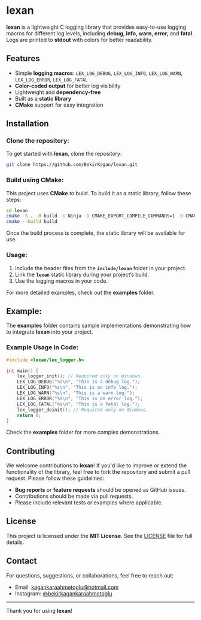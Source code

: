 # lexan

**lexan** is a lightweight C logging library that provides easy-to-use logging macros for different log levels, including **debug, info, warn, error,** and **fatal**. Logs are printed to **stdout** with colors for better readability.

## Features
- Simple **logging macros**: `LEX_LOG_DEBUG`, `LEX_LOG_INFO`, `LEX_LOG_WARN`, `LEX_LOG_ERROR`, `LEX_LOG_FATAL`
- **Color-coded output** for better log visibility
- Lightweight and **dependency-free**
- Built as a **static library**
- **CMake** support for easy integration

## Installation

### Clone the repository:
To get started with **lexan**, clone the repository:

```bash
git clone https://github.com/BekirKagan/lexan.git
```

### Build using CMake:

This project uses **CMake** to build. To build it as a static library, follow these steps:

```bash
cd lexan
cmake -S . -B build -G Ninja -D CMAKE_EXPORT_COMPILE_COMMANDS=1 -D CMAKE_BUILD_TYPE=Release -D LEX_BUILD_EXAMPLES=1
cmake --build build
```

Once the build process is complete, the static library will be available for use.

### Usage:

1.  Include the header files from the **`include/lexan`** folder in your project.
2.  Link the **`lexan`** static library during your project’s build.
3.  Use the logging macros in your code.

For more detailed examples, check out the **examples** folder.

## Example:

The **examples** folder contains sample implementations demonstrating how to integrate **lexan** into your project.

### Example Usage in Code:

```c
#include <lexan/lex_logger.h>

int main() {
    lex_logger_init(); // Required only on Windows.
    LEX_LOG_DEBUG("%s\n", "This is a debug log.");
    LEX_LOG_INFO("%s\n", "This is an info log.");
    LEX_LOG_WARN("%s\n", "This is a warn log.");
    LEX_LOG_ERROR("%s\n", "This is an error log.");
    LEX_LOG_FATAL("%s\n", "This is a fatal log.");
    lex_logger_deinit(); // Required only on Windows.
    return 0;
}
```
Check the **examples** folder for more complex demonstrations.

## Contributing

We welcome contributions to **lexan**! If you'd like to improve or extend the functionality of the library, feel free to fork the repository and submit a pull request. Please follow these guidelines:

-   **Bug reports** or **feature requests** should be opened as GitHub issues.
-   Contributions should be made via pull requests.
-   Please include relevant tests or examples where applicable.

## License

This project is licensed under the **MIT License**. See the [LICENSE](LICENSE) file for full details.

## Contact

For questions, suggestions, or collaborations, feel free to reach out:

- Email: [kagankaraahmetoglu@hotmail.com](mailto:kagankaraahmetoglu@hotmail.com)
- Instagram: [@bekirkagankaraahmetoglu](https://www.instagram.com/bekirkagankaraahmetoglu)

---
Thank you for using **lexan**!
